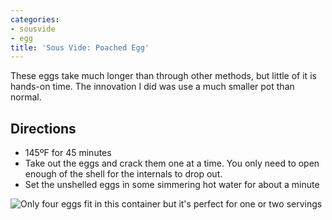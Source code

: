```yaml
---
categories:
- sousvide
- egg
title: 'Sous Vide: Poached Egg'
---
```



These eggs take much longer than through other methods, but little of it is hands-on time. The innovation I did was use a much smaller pot than normal.

## Directions

* 145ºF for 45 minutes
* Take out the eggs and crack them one at a time. You only need to open enough of the shell for the internals to drop out.
* Set the unshelled eggs in some simmering hot water for about a minute


![Only four eggs fit in this container but it's perfect for one or two servings](https://sat02pap004files.storage.live.com/y4mfYskdjwv5yf-utija7ptNCL4b_lqbiH2ao1u8A2C3HpfBHW63mAuMlbxmXWwV1sA0lqq_Z_hvBFh_e8pdiWmTQU1DngSS37wRViM2KYmrsBBVg6UJcNCl966mCl6XTDS-hMaVABi6y9iRbG-koHWnCtLtaJB4xK3gx2RKatBc1Z_aUpcPihQc-GkmYomKa5G?width=495&height=660&cropmode=none?no.jpg)